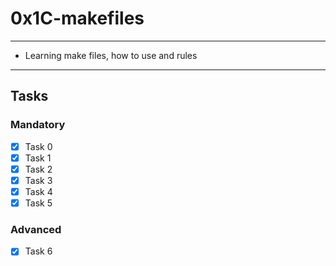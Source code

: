 # 0x1C-makefiles

---
* Learning make files, how to use and rules
---

## Tasks
### Mandatory
- [x] Task 0
- [x] Task 1
- [x] Task 2
- [x] Task 3
- [x] Task 4
- [x] Task 5

### Advanced
- [x] Task 6
